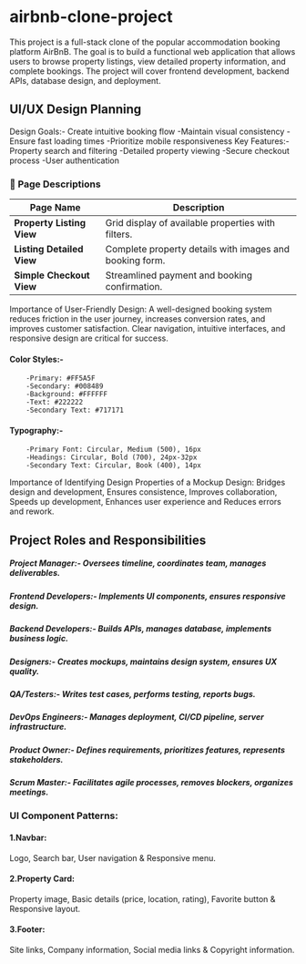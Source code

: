 # airbnb-clone-project
This project is a full-stack clone of the popular accommodation booking platform AirBnB. The goal is to build a functional web application that allows users to browse property listings, view detailed property information, and complete bookings. The project will cover frontend development, backend APIs, database design, and deployment.
## UI/UX Design Planning
Design Goals:- Create intuitive booking flow
              -Maintain visual consistency
              -Ensure fast loading times
              -Prioritize mobile responsiveness
Key Features:- Property search and filtering
              -Detailed property viewing
              -Secure checkout process
              -User authentication
### 🧭 Page Descriptions

| Page Name                 | Description                                               |
|---------------------------|-----------------------------------------------------------|
| **Property Listing View** | Grid display of available properties with filters.        |
| **Listing Detailed View** | Complete property details with images and booking form.   |
| **Simple Checkout View**  | Streamlined payment and booking confirmation.             |

Importance of User-Friendly Design: 
A well-designed booking system reduces friction in the user journey, increases conversion rates, and improves customer satisfaction. Clear navigation, intuitive interfaces, and responsive design are critical for success.
#### Color Styles:-
        -Primary: #FF5A5F
        -Secondary: #008489
        -Background: #FFFFFF
        -Text: #222222
        -Secondary Text: #717171
#### Typography:-
        -Primary Font: Circular, Medium (500), 16px
        -Headings: Circular, Bold (700), 24px-32px
        -Secondary Text: Circular, Book (400), 14px
Importance of Identifying Design Properties of a Mockup Design: Bridges design and development, Ensures consistence, Improves collaboration, Speeds up development, Enhances user experience and Reduces errors and rework.
## Project Roles and Responsibilities
##### Project Manager:- Oversees timeline, coordinates team, manages deliverables.
##### Frontend Developers:- Implements UI components, ensures responsive design.
##### Backend Developers:- Builds APIs, manages database, implements business logic.
##### Designers:- Creates mockups, maintains design system, ensures UX quality.
##### QA/Testers:- Writes test cases, performs testing, reports bugs.
##### DevOps Engineers:- Manages deployment, CI/CD pipeline, server infrastructure.
##### Product Owner:- Defines requirements, prioritizes features, represents stakeholders.
##### Scrum Master:- Facilitates agile processes, removes blockers, organizes meetings.
### UI Component Patterns:
#### 1.Navbar:
Logo, Search bar, User navigation & Responsive menu.
#### 2.Property Card:
Property image, Basic details (price, location, rating), Favorite button & Responsive layout.
#### 3.Footer:
Site links, Company information, Social media links & Copyright information.










